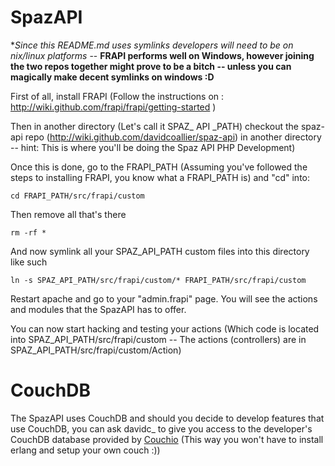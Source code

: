 SpazAPI
=======

**Since this README.md uses symlinks developers will need to be on *nix/linux platforms** -- **FRAPI performs well on Windows, however joining the two repos together might prove to be a bitch -- unless you can magically make decent symlinks on windows :D**

First of all, install FRAPI (Follow the instructions on : http://wiki.github.com/frapi/frapi/getting-started )

Then in another directory (Let's call it SPAZ_ API _PATH)  checkout the spaz-api repo (http://wiki.github.com/davidcoallier/spaz-api) in another directory -- hint: This is where you'll be doing the Spaz API PHP Development)

Once this is done, go to the FRAPI_PATH (Assuming you've followed the steps to installing FRAPI, you know what a FRAPI_PATH is) and "cd" into:

	cd FRAPI_PATH/src/frapi/custom

Then remove all that's there

	rm -rf *

And now symlink all your SPAZ_API_PATH custom files into this directory like such

	ln -s SPAZ_API_PATH/src/frapi/custom/* FRAPI_PATH/src/frapi/custom

Restart apache and go to your "admin.frapi" page. You will see the actions and modules that the SpazAPI has to offer. 

You can now start hacking and testing  your actions (Which code is located into SPAZ_API_PATH/src/frapi/custom -- The actions (controllers) are in SPAZ_API_PATH/src/frapi/custom/Action)


CouchDB
======= 
The SpazAPI uses CouchDB and should you decide to develop features that use CouchDB, you can ask davidc_ to give you access to the developer's CouchDB database provided by [Couchio](http://couch.io) (This way you won't have to install erlang and setup your own couch :))
